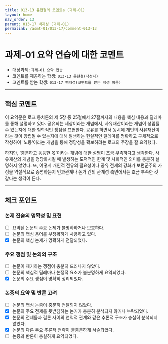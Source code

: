 ```yaml
---
title: 013-13 윤현철의 코멘트a (과제-01) 
layout: home
nav_order: 13
parent: 013-17 백지성 (과제-01)
permalink: /asmt-01/013-17/comment-013-13
---
```


# 과제-01 요약 연습에 대한 코멘트

- 대상과제: `과제-01 요약 연습`
- 코멘트를 제공하는 학생: `013-13 윤현철(작성자)` 
- 코멘트를 받는 학생: `013-17 백지성(코멘트를 받는 학생 이름)` 

---

## 핵심 코멘트

이 요약문은 로크 통치론의 제 5장 중 25절에서 27절까지의 내용을 핵심 내용과 딜레마를 통해 설명하고 있다. 공유되는 세상이라는 개념에서, 사유재산이라는 개념이 성립될 수 있는지에 대한 철학적인 쟁점을 표현한다. 공유를 하면서 동시에 개인의 사유재산이라는 것이 양립될 수 있는지에 대해 발생하는 현실적인 딜레마를 명확하고 구체적으로 작성하여 '노동'이라는 개념을 통해 정당성을 확보하려는 로크의 주장을 잘 요약했다.

하지만, '충분하고 동등한 몫'이라는 개념에 대한 설명이 조금 부족하다고 생각한다. 사유재산의 개념을 정당화시킬 때 발생하는 도덕적인 한계 및 사회적인 의미를 충분히 설명하지 않았다. 또, 어떻게 개인적 전유의 필요성이나 공유 전제의 강화가 보편군주의 가정을 역설적으로 증명하는지 인과관계나 논거 간의 관계성 측면에서는 조금 부족한 것 같다는 생각이 든다.

---

## 체크 포인트

### 논제 진술의 명확성 및 표현  
- [ ] 요약된 논문의 주요 논제가 불명확하거나 모호하다.  
- [ ] 논문의 핵심 용어를 부정확하게 사용하고 있다.  
- [x] 논문의 핵심 논제가 명확하게 전달되었다.  

### 주요 쟁점 및 논의의 구조  
- [ ] 논문이 제기하는 쟁점이 충분히 드러나지 않았다.  
- [ ] 논문의 핵심적 딜레마나 논쟁적 요소가 불분명하게 요약되었다.  
- [x] 논문의 주요 쟁점이 명확히 정리되었다.  

### 논증의 요약 및 반론 고려  
- [ ] 논문의 핵심 논증이 충분히 전달되지 않았다.  
- [x] 논문의 주요 전제를 뒷받침하는 논거가 충분히 분석되지 않거나 누락되었다.  
- [x] 논문의 전제들과 결론 사이의 연역적 관계와 같은 추론적 구조가 충실히 분석되지 않았다.  
- [x] 논문의 다른 주요 추론적 전략이 불충분하게 서술되었다.
- [ ] 논증과 반론이 충실하게 요약되었다. 